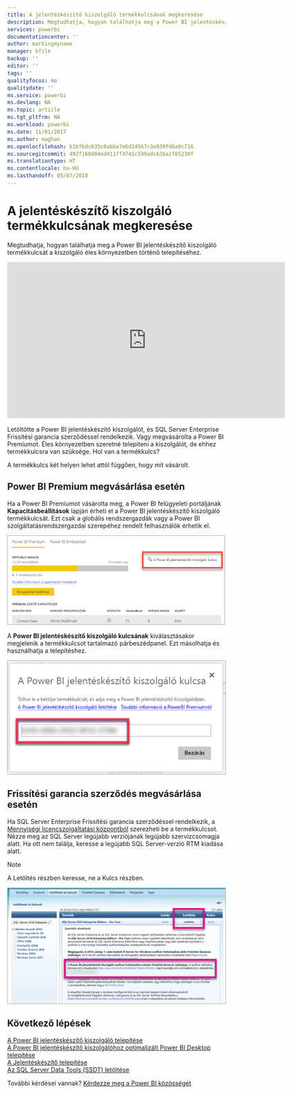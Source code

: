 ```yaml
---
title: A jelentéskészítő kiszolgáló termékkulcsának megkeresése
description: Megtudhatja, hogyan találhatja meg a Power BI jelentéskészítő kiszolgáló termékkulcsát a kiszolgáló éles környezetben történő telepítéséhez.
services: powerbi
documentationcenter: ''
author: markingmyname
manager: kfile
backup: ''
editor: ''
tags: ''
qualityfocus: no
qualitydate: ''
ms.service: powerbi
ms.devlang: NA
ms.topic: article
ms.tgt_pltfrm: NA
ms.workload: powerbi
ms.date: 11/01/2017
ms.author: maghan
ms.openlocfilehash: b1bfbdc635c0abba7e6d14567c3e839fd6a0c716
ms.sourcegitcommit: 493f160d04ed411ff4741c599adc63ba1f65230f
ms.translationtype: HT
ms.contentlocale: hu-HU
ms.lasthandoff: 05/07/2018
---
```

# <a name="how-to-find-your-report-server-product-key"></a>A jelentéskészítő kiszolgáló termékkulcsának megkeresése
Megtudhatja, hogyan találhatja meg a Power BI jelentéskészítő kiszolgáló termékkulcsát a kiszolgáló éles környezetben történő telepítéséhez.

<iframe width="640" height="360" src="https://www.youtube.com/embed/6CQnf-NGtpU?rel=0&amp;showinfo=0" frameborder="0" allowfullscreen></iframe>

Letöltötte a Power BI jelentéskészítő kiszolgálót, és SQL Server Enterprise Frissítési garancia szerződéssel rendelkezik. Vagy megvásárolta a Power BI Premiumot. Éles környezetben szeretné telepíteni a kiszolgálót, de ehhez termékkulcsra van szüksége. Hol van a termékkulcs? 

A termékkulcs két helyen lehet attól függően, hogy mit vásárolt.

## <a name="purchased-power-bi-premium"></a>Power BI Premium megvásárlása esetén
Ha a Power BI Premiumot vásárolta meg, a Power BI felügyeleti portáljának **Kapacitásbeállítások** lapján érheti el a Power BI jelentéskészítő kiszolgáló termékkulcsát. Ezt csak a globális rendszergazdák vagy a Power BI szolgáltatásrendszergazdai szerepéhez rendelt felhasználók érhetik el.

![Power BI jelentéskészítő kiszolgáló kulcsa a Premium beállításaiban](media/find-product-key/pbirs-product-key.png)

A **Power BI jelentéskészítő kiszolgáló kulcsának** kiválasztásakor megjelenik a termékkulcsot tartalmazó párbeszédpanel. Ezt másolhatja és használhatja a telepítéshez.

![Power BI jelentéskészítő kiszolgáló termékkulcsa](media/find-product-key/pbirs-product-key-dialog.png)

## <a name="purchased-software-assurance-agreeemnt"></a>Frissítési garancia szerződés megvásárlása esetén
Ha SQL Server Enterprise Frissítési garancia szerződéssel rendelkezik, a [Mennyiségi licencszolgáltatási központból](https://www.microsoft.com/Licensing/servicecenter/) szerezheti be a termékkulcsot. Nézze meg az SQL Server legújabb verziójának legújabb szervizcsomagja alatt. Ha ott nem találja, keresse a legújabb SQL Server-verzió RTM kiadása alatt.

> [!NOTE]
> A Letöltés részben keresse, ne a Kulcs részben.
> 
> 

![](media/find-product-key/vlsc-download.png "Mennyiségi licencszolgáltatási központ")

## <a name="next-steps"></a>Következő lépések
[A Power BI jelentéskészítő kiszolgáló telepítése](install-report-server.md)  
[A Power BI jelentéskészítő kiszolgálóhoz optimalizált Power BI Desktop telepítése](install-powerbi-desktop.md)  
[A Jelentéskészítő telepítése](https://docs.microsoft.com/sql/reporting-services/install-windows/install-report-builder)  
[Az SQL Server Data Tools (SSDT) letöltése](http://go.microsoft.com/fwlink/?LinkID=616714)

További kérdései vannak? [Kérdezze meg a Power BI közösségét](https://community.powerbi.com/)

